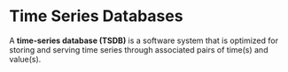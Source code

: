 # Time Series Databases

A **time-series database (TSDB)** is a software system that is optimized for storing and serving time series through associated pairs of time(s) and value(s).
